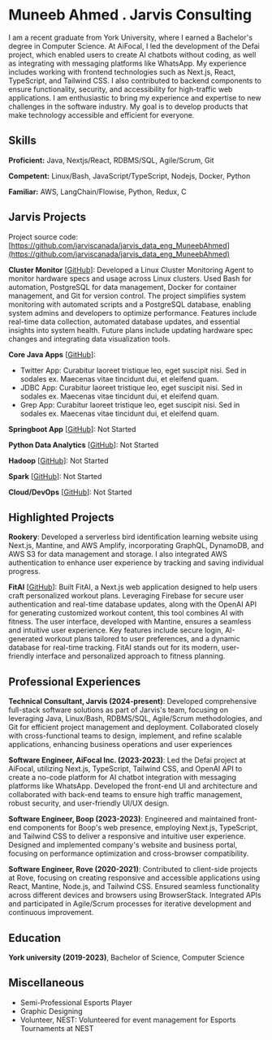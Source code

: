 # Muneeb Ahmed . Jarvis Consulting

I am a recent graduate from York University, where I earned a Bachelor's degree in Computer Science. At AiFocal, I led the development of the Defai project, which enabled users to create AI chatbots without coding, as well as integrating with messaging platforms like WhatsApp. My experience includes working with frontend technologies such as Next.js, React, TypeScript, and Tailwind CSS. I also contributed to backend components to ensure functionality, security, and accessibility for high-traffic web applications. I am enthusiastic to bring my experience and expertise to new challenges in the software industry. My goal is to develop products that make technology accessible and efficient for everyone.

## Skills

**Proficient:** Java, Nextjs/React, RDBMS/SQL, Agile/Scrum, Git

**Competent:** Linux/Bash, JavaScript/TypeScript, Nodejs, Docker, Python

**Familiar:** AWS, LangChain/Flowise, Python, Redux, C

## Jarvis Projects

Project source code: [https://github.com/jarviscanada/jarvis_data_eng_MuneebAhmed](https://github.com/jarviscanada/jarvis_data_eng_MuneebAhmed)


**Cluster Monitor** [[GitHub](https://github.com/jarviscanada/jarvis_data_eng_MuneebAhmed/tree/master/linux_sql)]: Developed a Linux Cluster Monitoring Agent to monitor hardware specs and usage across Linux clusters. Used Bash for automation, PostgreSQL for data management, Docker for container management, and Git for version control. The project simplifies system monitoring with automated scripts and a PostgreSQL database, enabling system admins and developers to optimize performance. Features include real-time data collection, automated database updates, and essential insights into system health. Future plans include updating hardware spec changes and integrating data visualization tools.

**Core Java Apps** [[GitHub](https://github.com/jarviscanada/jarvis_data_eng_MuneebAhmed/tree/master/core_java)]:
      
  - Twitter App: Curabitur laoreet tristique leo, eget suscipit nisi. Sed in sodales ex. Maecenas vitae tincidunt dui, et eleifend quam.
  - JDBC App: Curabitur laoreet tristique leo, eget suscipit nisi. Sed in sodales ex. Maecenas vitae tincidunt dui, et eleifend quam.
  - Grep App: Curabitur laoreet tristique leo, eget suscipit nisi. Sed in sodales ex. Maecenas vitae tincidunt dui, et eleifend quam.

**Springboot App** [[GitHub](https://github.com/jarviscanada/jarvis_data_eng_MuneebAhmed/tree/master/springboot)]: Not Started

**Python Data Analytics** [[GitHub](https://github.com/jarviscanada/jarvis_data_eng_MuneebAhmed/tree/master/python_data_anlytics)]: Not Started

**Hadoop** [[GitHub](https://github.com/jarviscanada/jarvis_data_eng_MuneebAhmed/tree/master/hadoop)]: Not Started

**Spark** [[GitHub](https://github.com/jarviscanada/jarvis_data_eng_MuneebAhmed/tree/master/spark)]: Not Started

**Cloud/DevOps** [[GitHub](https://github.com/jarviscanada/jarvis_data_eng_MuneebAhmed/tree/master/cloud_devops)]: Not Started


## Highlighted Projects
**Rookery**: Developed a serverless bird identification learning website using Next.js, Mantine, and AWS Amplify, incorporating GraphQL, DynamoDB, and AWS S3 for data management and storage. I also integrated AWS authentication to enhance user experience by tracking and saving individual progress.

**FitAI** [[GitHub](https://github.com/ryzzer0/FitAI)]: Built FitAI, a Next.js web application designed to help users craft personalized workout plans. Leveraging Firebase for secure user authentication and real-time database updates, along with the OpenAI API for generating customized workout content, this tool combines AI with fitness. The user interface, developed with Mantine, ensures a seamless and intuitive user experience. Key features include secure login, AI-generated workout plans tailored to user preferences, and a dynamic database for real-time tracking. FitAI stands out for its modern, user-friendly interface and personalized approach to fitness planning.


## Professional Experiences

**Technical Consultant, Jarvis (2024-present)**: Developed comprehensive full-stack software solutions as part of Jarvis's team, focusing on leveraging Java, Linux/Bash, RDBMS/SQL, Agile/Scrum methodologies, and Git for efficient project management and deployment. Collaborated closely with cross-functional teams to design, implement, and refine scalable applications, enhancing business operations and user experiences

**Software Engineer, AiFocal Inc. (2023-2023)**: Led the Defai project at AiFocal, utilizing Next.js, TypeScript, Tailwind CSS, and OpenAI API to create a no-code platform for AI chatbot integration with messaging platforms like WhatsApp. Developed the front-end UI and architecture and collaborated with back-end teams to ensure high traffic management, robust security, and user-friendly UI/UX design.

**Software Engineer, Boop (2023-2023)**: Engineered and maintained front-end components for Boop's web presence, employing Next.js, TypeScript, and Tailwind CSS to deliver a responsive and intuitive user experience. Designed and implemented company's website and business portal, focusing on performance optimization and cross-browser compatibility.

**Software Engineer, Rove (2020-2021)**: Contributed to client-side projects at Rove, focusing on creating responsive and accessible applications using React, Mantine, Node.js, and Tailwind CSS. Ensured seamless functionality across different devices and browsers using BrowserStack. Integrated APIs and participated in Agile/Scrum processes for iterative development and continuous improvement.


## Education
**York university (2019-2023)**, Bachelor of Science, Computer Science


## Miscellaneous
- Semi-Professional Esports Player
- Graphic Designing
- Volunteer, NEST: Volunteered for event management for Esports Tournaments at NEST